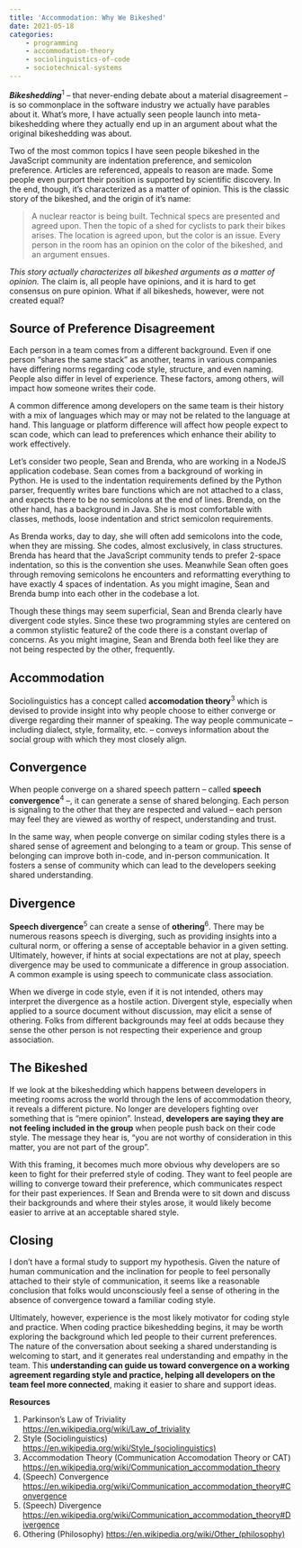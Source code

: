 ```yaml
---
title: 'Accommodation: Why We Bikeshed'
date: 2021-05-18
categories:
    - programming
    - accommodation-theory
    - sociolinguistics-of-code
    - sociotechnical-systems
---
```


_**Bikeshedding**_<sup>1</sup> – that never-ending debate about a material disagreement – is so commonplace in the software industry we actually have parables about it. What’s more, I have actually seen people launch into meta-bikeshedding where they actually end up in an argument about what the original bikeshedding was about.

Two of the most common topics I have seen people bikeshed in the JavaScript community are indentation preference, and semicolon preference. Articles are referenced, appeals to reason are made. Some people even purport their position is supported by scientific discovery. In the end, though, it’s characterized as a matter of opinion.
This is the classic story of the bikeshed, and the origin of it’s name:

> A nuclear reactor is being built. Technical specs are presented and agreed upon. Then the topic of a shed for cyclists to park their bikes arises. The location is agreed upon, but the color is an issue. Every person in the room has an opinion on the color of the bikeshed, and an argument ensues.

_This story actually characterizes all bikeshed arguments as a matter of opinion._ The claim is, all people have opinions, and it is hard to get consensus on pure opinion. What if all bikesheds, however, were not created equal?

## Source of Preference Disagreement

Each person in a team comes from a different background. Even if one person “shares the same stack” as another, teams in various companies have differing norms regarding code style, structure, and even naming. People also differ in level of experience. These factors, among others, will impact how someone writes their code.

A common difference among developers on the same team is their history with a mix of languages which may or may not be related to the language at hand. This language or platform difference will affect how people expect to scan code, which can lead to preferences which enhance their ability to work effectively.

Let’s consider two people, Sean and Brenda, who are working in a NodeJS application codebase. Sean comes from a background of working in Python. He is used to the indentation requirements defined by the Python parser, frequently writes bare functions which are not attached to a class, and expects there to be no semicolons at the end of lines. Brenda, on the other hand, has a background in Java. She is most comfortable with classes, methods, loose indentation and strict semicolon requirements.

As Brenda works, day to day, she will often add semicolons into the code, when they are missing. She codes, almost exclusively, in class structures. Brenda has heard that the JavaScript community tends to prefer 2-space indentation, so this is the convention she uses. Meanwhile Sean often goes through removing semicolons he encounters and reformatting everything to have exactly 4 spaces of indentation. As you might imagine, Sean and Brenda bump into each other in the codebase a lot.

Though these things may seem superficial, Sean and Brenda clearly have divergent code styles. Since these two programming styles are centered on a common stylistic feature2 of the code there is a constant overlap of concerns. As you might imagine, Sean and Brenda both feel like they are not being respected by the other, frequently.

## Accommodation

Sociolinguistics has a concept called **accomodation theory**<sup>3</sup> which is devised to provide insight into why people choose to either converge or diverge regarding their manner of speaking. The way people communicate – including dialect, style, formality, etc. – conveys information about the social group with which they most closely align.

## Convergence

When people converge on a shared speech pattern – called **speech convergence**<sup>4</sup> –, it can generate a sense of shared belonging. Each person is signaling to the other that they are respected and valued – each person may feel they are viewed as worthy of respect, understanding and trust.

In the same way, when people converge on similar coding styles there is a shared sense of agreement and belonging to a team or group. This sense of belonging can improve both in-code, and in-person communication. It fosters a sense of community which can lead to the developers seeking shared understanding.

## Divergence

**Speech divergence**<sup>5</sup> can create a sense of **othering**<sup>6</sup>. There may be numerous reasons speech is diverging, such as providing insights into a cultural norm, or offering a sense of acceptable behavior in a given setting. Ultimately, however, if hints at social expectations are not at play, speech divergence may be used to communicate a difference in group association. A common example is using speech to communicate class association.

When we diverge in code style, even if it is not intended, others may interpret the divergence as a hostile action. Divergent style, especially when applied to a source document without discussion, may elicit a sense of othering. Folks from different backgrounds may feel at odds because they sense the other person is not respecting their experience and group association.

## The Bikeshed

If we look at the bikeshedding which happens between developers in meeting rooms across the world through the lens of accommodation theory, it reveals a different picture. No longer are developers fighting over something that is “mere opinion”. Instead, **developers are saying they are not feeling included in the group** when people push back on their code style. The message they hear is, “you are not worthy of consideration in this matter, you are not part of the group”.

With this framing, it becomes much more obvious why developers are so keen to fight for their preferred style of coding. They want to feel people are willing to converge toward their preference, which communicates respect for their past experiences. If Sean and Brenda were to sit down and discuss their backgrounds and where their styles arose, it would likely become easier to arrive at an acceptable shared style.

## Closing

I don’t have a formal study to support my hypothesis. Given the nature of human communication and the inclination for people to feel personally attached to their style of communication, it seems like a reasonable conclusion that folks would unconsciously feel a sense of othering in the absence of convergence toward a familiar coding style.

Ultimately, however, experience is the most likely motivator for coding style and practice. When coding practice bikeshedding begins, it may be worth exploring the background which led people to their current preferences. The nature of the conversation about seeking a shared understanding is welcoming to start, and it generates real understanding and empathy in the team. This **understanding can guide us toward convergence on a working agreement regarding style and practice, helping all developers on the team feel more connected**, making it easier to share and support ideas.

**Resources**

1. Parkinson’s Law of Triviality https://en.wikipedia.org/wiki/Law_of_triviality
2. Style (Sociolinguistics) https://en.wikipedia.org/wiki/Style_(sociolinguistics)
3. Accommodation Theory (Communication Accomodation Theory or CAT) https://en.wikipedia.org/wiki/Communication_accommodation_theory
4. (Speech) Convergence https://en.wikipedia.org/wiki/Communication_accommodation_theory#Convergence
5. (Speech) Divergence https://en.wikipedia.org/wiki/Communication_accommodation_theory#Divergence
6. Othering (Philosophy) https://en.wikipedia.org/wiki/Other_(philosophy)